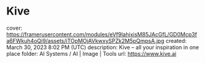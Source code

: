 # Kive

cover: https://framerusercontent.com/modules/eVf9lahjxisM85JAcGfL/GD0Mcp3fa6FWkuh4oQi9/assets/iTOpMOjAVkwxySPZk2M5pQmpsA.jpg
created: March 30, 2023 8:02 PM (UTC)
description: Kive – all your inspiration in one place
folder: AI Systems / AI | Image | Tools
url: https://www.kive.ai
